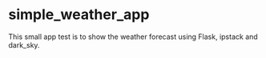 # simple_weather_app
This small app test is to show the weather forecast using Flask, ipstack and dark_sky.  
